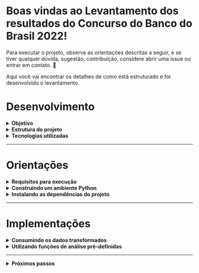# Boas vindas ao **Levantamento dos resultados do Concurso do Banco do Brasil 2022!**

Para executar o projeto, observe as orientações descritas a seguir, e se tiver qualquer dúvida, sugestão, contribuição, considere abrir uma issue ou entrar em contato. 🚀

Aqui você vai encontrar os detalhes de como está estruturado e foi desenvolvido o levantamento.

# Desenvolvimento


<details>
  <summary><strong>Objetivo</strong></summary><br />

  O **objetivo** é fazer a extração e tratamento dos dados do resultado final do concurso para o cargo de Agente Comercial, **um arquivo pdf**, limpando e transformando os dados em **csv**, gerando **interface de visualização** através do pivottablejs e habilitando análise dos dados com algumas **funções de análise pré definidas**.

  Para isso, **foi consultado no site da Cesgranrio**, banca organizadora do concurso, o resultado final divulgado em 14 de julho de 2023 ([TAC - Agente Comercial](https://www.cesgranrio.org.br/pdf/bb0122/BB0122_TAC_13062023_AGENTE_COMERCIAL.pdf)).

  ---

</details>

<details>
  <summary><strong>Estrutura do projeto</strong></summary><br />

  * **Na pasta [src](src) estão os diretórios:**
    * **[data](src/data)** com o arquivo de origem dos dados do resultado do concurso.
    * **[notebooks](src/notebooks)** com os notebooks que executam a extração, tratamento e disponibilização dos dados trabalhados **([transformation](src/notebooks/transformation.ipynb))**, e o código que constrói algumas funções pré definidas para análise descritiva dos dados **([analysis](src/notebooks/analysis.ipynb))**.
  * **Na pasta views estão os arquivos:**
    * **([bb_2023_report.csv](views/bb_2023_report.csv))**, csv gerado com o consumo dos dados; 
    * **([bb_2023_views.html](views/bb_2023_views.html))**, arquivo html que permite a visualização gráfica dos dados em uma página web.

  ---

</details>

<details>
  <summary><strong>Tecnologias utilizadas</strong></summary><br />

  O projeto foi desenvolvido em Python, com o script de ETL construído em Jupyter Notebook através da [extensão Jupyter do Vs Code](https://marketplace.visualstudio.com/items?itemName=ms-toolsai.jupyter)*.

  Para o processamento dos dados, essas foram as bibliotecas utilizadas:

  * **[Pandas](https://pandas.pydata.org/):**
    * Ferramenta open source focada na facilidade para manipulação e análise de dados, totalmente integrada com a linguagem python
  * **[Pivot Table JS](https://github.com/nicolaskruchten/jupyter_pivottablejs):**
    * Módulo usado no jupyter notebook que cria uma interface gráfica para manipulação e criação de visualizações à partir de tabelas dinâmicas.
  * **[Plotly](https://plotly.com/python/):**
    * Biblioteca python para construção de gráficos interativos e de qualidade.
  * **[Tabula](https://tabula-py.readthedocs.io/en/latest/):**
    * É uma pacote que adapta para o python a biblioteca **tabula-java**, usado na leitura de tabelas PDF, convertendo-as por padrão em  dataframes pandas.

  *No arquivo de dependências [dev-requirements.txt](dev-requirements.txt) é listada a versão compatível com o projeto da biblioteca **jupyter**. Caso prefira executar o projeto localmente, apague a hashtag (#) em **_#jupyter==1.0.0_** antes da instalação das dependências demonstrada abaixo.

</details>

---
    
# Orientações

<details>
  <summary><strong>Requisitos para execução</strong></summary><br />

  É necessária a instalação prévia do **python** e do gerenciador de pacotes **pip** para os passos a seguir.

  O projeto foi construído com o **python na versão 3.8**, porém não se espera indisponibilidades da sua execução em versões posteriores nem à partir da versão 3.4. Qualquer incompatibilidade com a versão da sua máquina por favor informe.

</details>


<details>
  <summary><strong>Construindo um ambiente Python</strong></summary><br />

  Para controlar o impacto da instalação das dependências do projeto, recomenda-se fortemente a construção de um ambiente python, que encapsula as instalações feitas.

  Com o python instalado na sua máquina, abra o terminal dentro da pasta clonada do projeto **concurso_bb_2022**, e execute o seguinte comando:

  `python3 -m venv concurso_bb_2022`

  Para ativar o ambiente no terminal, execute o seguinte comando:

  `source concurso_bb_2022/bin/activate` **(para terminal Linux ou Mac)**

  ou

  `source concurso_bb_2022\bin\activate` **(para terminal Windows)**

  ---

</details>

<details>
  <summary><strong>Instalando as dependências do projeto</strong></summary><br />

  O arquivo dev-requirements lista as dependências utilizadas na construção desse projeto (versões das bibliotecas) e que devem ser instaladas para execução do código. 
  Tendo o python e o pacote pip instalado na sua máquina, e após a ativação do ambiente python caso tenha feito, na pasta **concurso_bb_2022** que é resultado do clone do repositório, execute o seguinte comando:

  `pip install -r dev-requirements.txt` 

  Com a instalação feita, é possível executar o notebook de análise para gerar as estatísticas do seu interesse.

</details>

---

# Implementações

<details>
  <summary><strong>Consumindo os dados transformados</strong></summary><br />

  Como resultado da transformação, são gerados os arquivos [**bb_2023_report.csv**](views/bb_2023_report.csv) e [**bb_2023_views.html**](views/bb_2023_views.html) que tem respectivamente os dados limpos e uma interface gráfica para exploração dos resultados.

  **Ps:** O arquivo **bb_2023_report.csv** é separado por ponto e vírgula ( ; ). Considere essa estrutura para consumo do arquivo.

  ---

</details>

<details>
  <summary><strong>Utilizando funções de análise pré-definidas</strong></summary><br />   

  O notebook [analysis.ipynb](src/notebooks/analysis.ipynb) implementa funções de análise descritiva dos dados e exemplifica seu uso. 
  
  A descrição das funções são apresentadas abaixo:

  * ## **Análise dos dados:**

    * **Imagem 01 - Estatísticas por coluna.**
    ![column_stats_by_uf](src/public/column_stats_by_uf.png)

    * **Imagem 02 - Estatísticas por estado.**
    ![uf_stats](src/public/uf_stats.png)

    * **Imagem 03 - Estatísticas por região.**
    ![region_stats](src/public/region_stats.png)

  * ## **Visualização dos dados:**

    * **Imagem 04 - Visualização por coluna.**
    ![column_histogram](src/public/column_histogram.png)

    * **Imagem 05 - Visualização por estado.**
    ![uf_histogram](src/public/uf_histogram.png)

    * **Imagem 06 - Visualização por região.**
    ![region_histogram](src/public/region_histogram.png)

</details>

---

<details>
  <summary><strong>Próximos passos</strong></summary><br />

  As features mapeadas são:

  * **Adotar o paradigma POO** para processamento dos dados coletados, utilizando o TDD para garantir o design da aplicação;

  * **Construir uma esteira de CI/CD** para garantir a governança das implementações do projeto;

  * **Orquestrar o ambiente com Kubernetes**, garantido a escala e disponibilidade da execução do projeto para qualquer usuário.

  ---

</details>